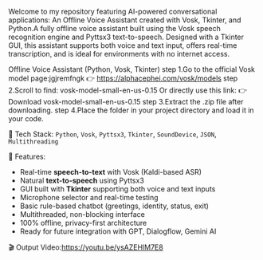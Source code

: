 Welcome to my repository featuring AI-powered conversational applications:
An Offline Voice Assistant created with Vosk, Tkinter, and Python.A fully offline voice assistant built using the Vosk speech recognition engine and Pyttsx3 text-to-speech. Designed with a Tkinter GUI, this assistant supports both voice and text input, offers real-time transcription, and is ideal for environments with no internet access.

Offline Voice Assistant (Python, Vosk, Tkinter)
step 1.Go to the official Vosk model page:jgjremfngk
👉 https://alphacephei.com/vosk/models
step 2.Scroll to find:
vosk-model-small-en-us-0.15
Or directly use this link:
👉 Download vosk-model-small-en-us-0.15
step 3.Extract the .zip file after downloading.
step 4.Place the folder in your project directory and load it in your code.

🔧 Tech Stack:
`Python`, `Vosk`, `Pyttsx3`, `Tkinter`, `SoundDevice`, `JSON`, `Multithreading`

🚀 Features:
-  Real-time **speech-to-text** with Vosk (Kaldi-based ASR)
-  Natural **text-to-speech** using Pyttsx3
-  GUI built with **Tkinter** supporting both voice and text inputs
-  Microphone selector and real-time testing
-  Basic rule-based chatbot (greetings, identity, status, exit)
-  Multithreaded, non-blocking interface
-  100% offline, privacy-first architecture
-  Ready for future integration with GPT, Dialogflow, Gemini AI


🎬 Output Video:https://youtu.be/ysAZEHlM7E8







